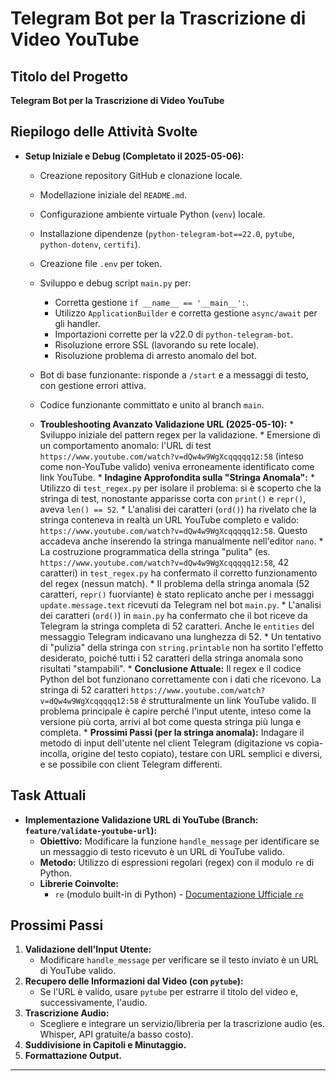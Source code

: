 # Telegram Bot per la Trascrizione di Video YouTube

## Titolo del Progetto

**Telegram Bot per la Trascrizione di Video YouTube**

## Riepilogo delle Attività Svolte

* **Setup Iniziale e Debug (Completato il 2025-05-06):**
    * Creazione repository GitHub e clonazione locale.
    * Modellazione iniziale del `README.md`.
    * Configurazione ambiente virtuale Python (`venv`) locale.
    * Installazione dipendenze (`python-telegram-bot==22.0`, `pytube`, `python-dotenv`, `certifi`).
    * Creazione file `.env` per token.
    * Sviluppo e debug script `main.py` per:
        * Corretta gestione `if __name__ == '__main__':`.
        * Utilizzo `ApplicationBuilder` e corretta gestione `async/await` per gli handler.
        * Importazioni corrette per la v22.0 di `python-telegram-bot`.
        * Risoluzione errore SSL (lavorando su rete locale).
        * Risoluzione problema di arresto anomalo del bot.
    * Bot di base funzionante: risponde a `/start` e a messaggi di testo, con gestione errori attiva.
    * Codice funzionante committato e unito al branch `main`.
      
  * **Troubleshooting Avanzato Validazione URL (2025-05-10):**
        * Sviluppo iniziale del pattern regex per la validazione.
        * Emersione di un comportamento anomalo: l'URL di test `https://www.youtube.com/watch?v=dQw4w9WgXcqqqqq12:58` (inteso come non-YouTube valido) veniva erroneamente identificato come link YouTube.
        * **Indagine Approfondita sulla "Stringa Anomala":**
            * Utilizzo di `test_regex.py` per isolare il problema: si è scoperto che la stringa di test, nonostante apparisse corta con `print()` e `repr()`, aveva `len() == 52`.
            * L'analisi dei caratteri (`ord()`) ha rivelato che la stringa conteneva in realtà un URL YouTube completo e valido: `https://www.youtube.com/watch?v=dQw4w9WgXcqqqqq12:58`. Questo accadeva anche inserendo la stringa manualmente nell'editor `nano`.
            * La costruzione programmatica della stringa "pulita" (es. `https://www.youtube.com/watch?v=dQw4w9WgXcqqqqq12:58`, 42 caratteri) in `test_regex.py` ha confermato il corretto funzionamento del regex (nessun match).
            * Il problema della stringa anomala (52 caratteri, `repr()` fuorviante) è stato replicato anche per i messaggi `update.message.text` ricevuti da Telegram nel bot `main.py`.
            * L'analisi dei caratteri (`ord()`) in `main.py` ha confermato che il bot riceve da Telegram la stringa completa di 52 caratteri. Anche le `entities` del messaggio Telegram indicavano una lunghezza di 52.
            * Un tentativo di "pulizia" della stringa con `string.printable` non ha sortito l'effetto desiderato, poiché tutti i 52 caratteri della stringa anomala sono risultati "stampabili".
        * **Conclusione Attuale:** Il regex e il codice Python del bot funzionano correttamente con i dati che ricevono. La stringa di 52 caratteri `https://www.youtube.com/watch?v=dQw4w9WgXcqqqqq12:58` *è* strutturalmente un link YouTube valido. Il problema principale è capire perché l'input utente, inteso come la versione più corta, arrivi al bot come questa stringa più lunga e completa.
        * **Prossimi Passi (per la stringa anomala):** Indagare il metodo di input dell'utente nel client Telegram (digitazione vs copia-incolla, origine del testo copiato), testare con URL semplici e diversi, e se possibile con client Telegram differenti.
## Task Attuali

* **Implementazione Validazione URL di YouTube (Branch: `feature/validate-youtube-url`):**
    * **Obiettivo:** Modificare la funzione `handle_message` per identificare se un messaggio di testo ricevuto è un URL di YouTube valido.
    * **Metodo:** Utilizzo di espressioni regolari (regex) con il modulo `re` di Python.
    * **Librerie Coinvolte:**
        * `re` (modulo built-in di Python) - [Documentazione Ufficiale `re`](https://docs.python.org/3/library/re.html)

## Prossimi Passi

1.  **Validazione dell'Input Utente:**
    * Modificare `handle_message` per verificare se il testo inviato è un URL di YouTube valido.
2.  **Recupero delle Informazioni dal Video (con `pytube`):**
    * Se l'URL è valido, usare `pytube` per estrarre il titolo del video e, successivamente, l'audio.
3.  **Trascrizione Audio:**
    * Scegliere e integrare un servizio/libreria per la trascrizione audio (es. Whisper, API gratuite/a basso costo).
4.  **Suddivisione in Capitoli e Minutaggio.**
5.  **Formattazione Output.**

---
